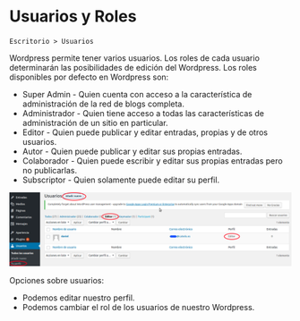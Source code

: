 # Usuarios y Roles

```
Escritorio > Usuarios
```

Wordpress permite tener varios usuarios. Los roles de cada usuario determinarán las posibilidades de edición del Wordpress. Los roles disponibles por defecto en Wordpress son:

* Super Admin - Quien cuenta con acceso a la característica de administración de la red de blogs completa.
* Administrador - Quien tiene acceso a todas las características de administración de un sitio en particular.
* Editor - Quien puede publicar y editar entradas, propias y de otros usuarios.
* Autor - Quien puede publicar y editar sus propias entradas.
* Colaborador - Quien puede escribir y editar sus propias entradas pero no publicarlas.
* Subscriptor - Quien solamente puede editar su perfil.

![](/assets/usuarios.png)

Opciones sobre usuarios:

* Podemos editar nuestro perfil.
* Podemos cambiar el rol de los usuarios de nuestro Wordpress.



